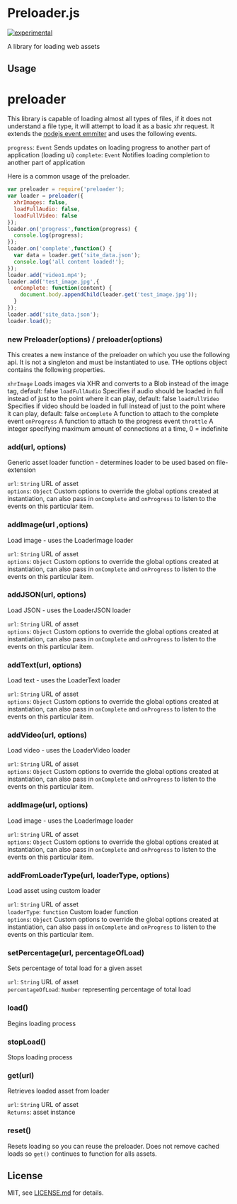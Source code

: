 # Preloader.js

[![experimental](http://badges.github.io/stability-badges/dist/experimental.svg)](http://github.com/badges/stability-badges)

A library for loading web assets 

## Usage

# preloader

This library is capable of loading almost all types of files, if it does not understand a file type, it will attempt to load it as a basic xhr request. It extends the [nodejs event emmiter](https://nodejs.org/api/events.html) and uses the following events.

```progress```: `Event` Sends updates on loading progress to another part of application (loading ui)
```complete```: `Event` Notifies loading completion to another part of application

Here is a common usage of the preloader.
```js
var preloader = require('preloader');
var loader = preloader({
  xhrImages: false,
  loadFullAudio: false,
  loadFullVideo: false
});
loader.on('progress',function(progress) {
  console.log(progress);
});
loader.on('complete',function() {
  var data = loader.get('site_data.json');
  console.log('all content loaded!');
});
loader.add('video1.mp4');
loader.add('test_image.jpg',{
  onComplete: function(content) {
    document.body.appendChild(loader.get('test_image.jpg'));
  }
});
loader.add('site_data.json');
loader.load();
```

### new Preloader(options) / preloader(options)

This creates a new instance of the preloader on which you use the following api. It is not a singleton and must be instantiated to use. THe options object contains the following properties.

```xhrImage``` Loads images via XHR and converts to a Blob instead of the image tag, default: false
```loadFullAudio``` Specifies if audio should be loaded in full instead of just to the point where it can play, default: false
```loadFullVideo``` Specifies if video should be loaded in full instead of just to the point where it can play, default: false
```onComplete``` A function to attach to the complete event
```onProgress``` A function to attach to the progress event
```throttle``` A integer specifying maximum amount of connections at a time, 0 = indefinite

### add(url, options) 

Generic asset loader function - determines loader to be used based on file-extension

```url```: `String` URL of asset  
```options```: `Object` Custom options to override the global options created at instantiation, can also pass in `onComplete` and `onProgress` to listen to the events on this particular item.  

### addImage(url ,options) 

Load image - uses the LoaderImage loader

```url```: `String` URL of asset  
```options```: `Object` Custom options to override the global options created at instantiation, can also pass in `onComplete` and `onProgress` to listen to the events on this particular item.  

### addJSON(url, options) 

Load JSON - uses the LoaderJSON loader

```url```: `String` URL of asset  
```options```: `Object` Custom options to override the global options created at instantiation, can also pass in `onComplete` and `onProgress` to listen to the events on this particular item.  

### addText(url, options) 

Load text - uses the LoaderText loader

```url```: `String` URL of asset  
```options```: `Object` Custom options to override the global options created at instantiation, can also pass in `onComplete` and `onProgress` to listen to the events on this particular item.  

### addVideo(url, options) 

Load video - uses the LoaderVideo loader

```url```: `String` URL of asset  
```options```: `Object` Custom options to override the global options created at instantiation, can also pass in `onComplete` and `onProgress` to listen to the events on this particular item.  

### addImage(url, options) 

Load image - uses the LoaderImage loader

```url```: `String` URL of asset  
```options```: `Object` Custom options to override the global options created at instantiation, can also pass in `onComplete` and `onProgress` to listen to the events on this particular item.  

### addFromLoaderType(url, loaderType, options) 

Load asset using custom loader

```url```: `String` URL of asset  
```loaderType```: `function` Custom loader function  
```options```: `Object` Custom options to override the global options created at instantiation, can also pass in `onComplete` and `onProgress` to listen to the events on this particular item.  

### setPercentage(url, percentageOfLoad) 

Sets percentage of total load for a given asset

```url```: `String` URL of asset  
```percentageOfLoad```: `Number` representing percentage of total load  

### load() 

Begins loading process

### stopLoad() 

Stops loading process

### get(url) 

Retrieves loaded asset from loader

```url```: `String` URL of asset  
```Returns```: asset instance  

### reset()

Resets loading so you can reuse the preloader. Does not remove cached loads so `get()` continues to function for alls assets.

## License

MIT, see [LICENSE.md](https://github.com/wgalyen/preloader/blob/master/LICENSE.md) for details.